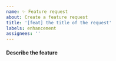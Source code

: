 ```yaml
---
name: ✨ Feature request
about: Create a feature request
title: '[feat] the title of the request'
labels: enhancement
assignees: ''
---
```


#### Describe the feature

